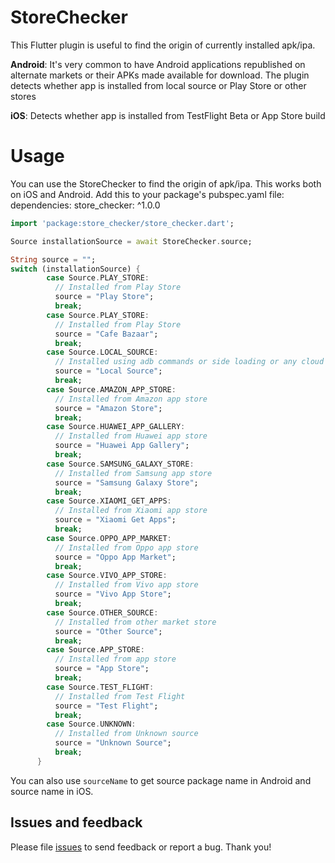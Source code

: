 # StoreChecker

This Flutter plugin is useful to find the origin of currently installed apk/ipa.

**Android**: It's very common to have Android applications republished on alternate markets or their APKs made available for download. The plugin detects whether app is installed from local source or Play Store or other stores

**iOS**: Detects whether app is installed from TestFlight Beta or App Store build

# Usage
You can use the StoreChecker to find the origin of apk/ipa. This works both on iOS and Android.
Add this to your package's pubspec.yaml file:
dependencies:
  store_checker: ^1.0.0

```dart
import 'package:store_checker/store_checker.dart';

Source installationSource = await StoreChecker.source;

String source = "";
switch (installationSource) {
        case Source.PLAY_STORE:
          // Installed from Play Store
          source = "Play Store";
          break;
        case Source.PLAY_STORE:
          // Installed from Play Store
          source = "Cafe Bazaar";
          break;
        case Source.LOCAL_SOURCE:
          // Installed using adb commands or side loading or any cloud service
          source = "Local Source";
          break;
        case Source.AMAZON_APP_STORE:
          // Installed from Amazon app store
          source = "Amazon Store";
          break;
        case Source.HUAWEI_APP_GALLERY:
          // Installed from Huawei app store
          source = "Huawei App Gallery";
          break;
        case Source.SAMSUNG_GALAXY_STORE:
          // Installed from Samsung app store
          source = "Samsung Galaxy Store";
          break;
        case Source.XIAOMI_GET_APPS:
          // Installed from Xiaomi app store
          source = "Xiaomi Get Apps";
          break;
        case Source.OPPO_APP_MARKET:
          // Installed from Oppo app store
          source = "Oppo App Market";
          break;
        case Source.VIVO_APP_STORE:
          // Installed from Vivo app store
          source = "Vivo App Store";
          break;
        case Source.OTHER_SOURCE:
          // Installed from other market store
          source = "Other Source";
          break;
        case Source.APP_STORE:
          // Installed from app store
          source = "App Store";
          break;
        case Source.TEST_FLIGHT:
          // Installed from Test Flight
          source = "Test Flight";
          break;
        case Source.UNKNOWN:
          // Installed from Unknown source
          source = "Unknown Source";
          break;
      }
```

You can also use `sourceName` to get source package name in Android and source name in iOS.

## Issues and feedback

Please file [issues](https://github.com/ravitejaavv/store_checker/issues) to send feedback or report a bug. Thank you!